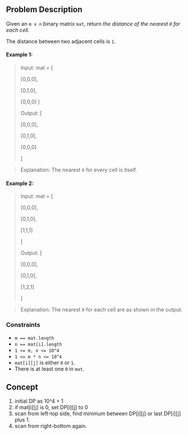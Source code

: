 ## Problem Description

Given an `m x n` binary matrix `mat`, return *the distance of the nearest `0` for each cell*.

The distance between two adjacent cells is `1`.

#### Example 1:
> Input: mat = [
> 
> [0,0,0],
> 
> [0,1,0],
> 
> > 
> [0,0,0]
]
> 
> Output: [
> 
> [0,0,0],
> 
> [0,1,0],
> 
> [0,0,0]
> 
> ]

> Explanation: The nearest `0` for every cell is itself.

#### Example 2:
> Input: mat = [
> 
> [0,0,0],
> 
> [0,1,0],
> 
> [1,1,1]
> 
> ]
> 
> Output: [
> 
> [0,0,0],
> 
> [0,1,0],
> 
> [1,2,1]
> 
> ]

> Explanation: The nearest `0` for each cell are as shown in the output.

### Constraints

- `m == mat.length`
- `n == mat[i].length`
- `1 <= m, n <= 10^4`
- `1 <= m * n <= 10^4`
- `mat[i][j]` is either `0` or `1`.
- There is at least one `0` in `mat`.

## Concept
1. initial DP as 10^4 + 1
2. if mat[i][j] is 0, set DP[i][j] to 0
3. scan from left-top side, find minimum between DP[i][j] or last DP[i][j] plus 1.
4. scan from right-bottom again.
